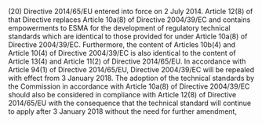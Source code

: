 (20) Directive 2014/65/EU entered into force on 2 July 2014. Article 12(8) of that Directive replaces Article 10a(8) of Directive 2004/39/EC and contains empowerments to ESMA for the development of regulatory technical standards which are identical to those provided for under Article 10a(8) of Directive 2004/39/EC. Furthermore, the content of Articles 10b(4) and Article 10(4) of Directive 2004/39/EC is also identical to the content of Article 13(4) and Article 11(2) of Directive 2014/65/EU. In accordance with Article 94(1) of Directive 2014/65/EU, Directive 2004/39/EC will be repealed with effect from 3 January 2018. The adoption of the technical standards by the Commission in accordance with Article 10a(8) of Directive 2004/39/EC should also be considered in compliance with Article 12(8) of Directive 2014/65/EU with the consequence that the technical standard will continue to apply after 3 January 2018 without the need for further amendment,
